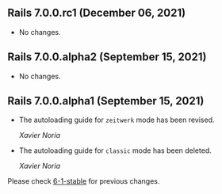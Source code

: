 ## Rails 7.0.0.rc1 (December 06, 2021) ##

*   No changes.


## Rails 7.0.0.alpha2 (September 15, 2021) ##

*   No changes.


## Rails 7.0.0.alpha1 (September 15, 2021) ##

*   The autoloading guide for `zeitwerk` mode has been revised.

    *Xavier Noria*

*   The autoloading guide for `classic` mode has been deleted.

    *Xavier Noria*

Please check [6-1-stable](https://github.com/rails/rails/blob/6-1-stable/guides/CHANGELOG.md) for previous changes.
